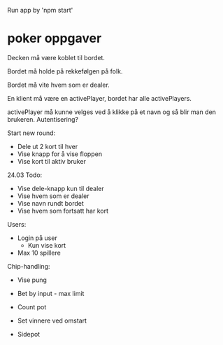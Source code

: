 Run app by 'npm start'


# poker oppgaver
Decken må være koblet til bordet.

Bordet må holde på rekkefølgen på folk.

Bordet må vite hvem som er dealer.

En klient må være en activePlayer, bordet har alle activePlayers.

activePlayer må kunne velges ved å klikke på et navn og så blir man den brukeren. Autentisering?

Start new round:
- Dele ut 2 kort til hver
- Vise knapp for å vise floppen
- Vise kort til aktiv bruker


24.03 Todo:
- Vise dele-knapp kun til dealer
- Vise hvem som er dealer
- Vise navn rundt bordet
- Vise hvem som fortsatt har kort

Users:
- Login på user
	- Kun vise kort
- Max 10 spillere

Chip-handling:
- Vise pung
- Bet by input - max limit
- Count pot
- Set vinnere ved omstart

- Sidepot


